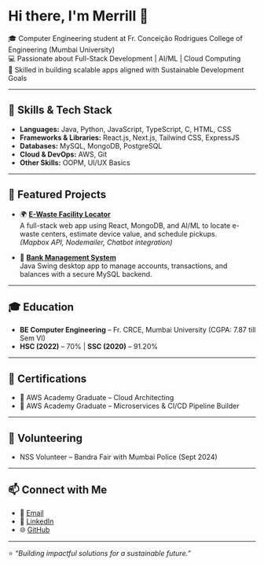 # Hi there, I'm Merrill 👋  

🎓 Computer Engineering student at Fr. Conceição Rodrigues College of Engineering (Mumbai University)  
💻 Passionate about Full-Stack Development | AI/ML | Cloud Computing  
🌱 Skilled in building scalable apps aligned with Sustainable Development Goals  

---

## 🚀 Skills & Tech Stack
- **Languages:** Java, Python, JavaScript, TypeScript, C, HTML, CSS  
- **Frameworks & Libraries:** React.js, Next.js, Tailwind CSS, ExpressJS  
- **Databases:** MySQL, MongoDB, PostgreSQL  
- **Cloud & DevOps:** AWS, Git  
- **Other Skills:** OOPM, UI/UX Basics  

---

## 📂 Featured Projects
- 🌍 **[E-Waste Facility Locator](#)**  
   A full-stack web app using React, MongoDB, and AI/ML to locate e-waste centers, estimate device value, and schedule pickups.  
   *(Mapbox API, Nodemailer, Chatbot integration)*  

- 🏦 **[Bank Management System](#)**  
   Java Swing desktop app to manage accounts, transactions, and balances with a secure MySQL backend.  

---

## 🎓 Education
- **BE Computer Engineering** – Fr. CRCE, Mumbai University (CGPA: 7.87 till Sem VI)  
- **HSC (2022)** – 70% | **SSC (2020)** – 91.20%  

---

## 📜 Certifications
- 🏅 AWS Academy Graduate – Cloud Architecting  
- 🏅 AWS Academy Graduate – Microservices & CI/CD Pipeline Builder  

---

## 🤝 Volunteering
- NSS Volunteer – Bandra Fair with Mumbai Police (Sept 2024)  

---

## 📫 Connect with Me
- 📧 [Email](mailto:merrilldmonte@gmail.com)  
- 💼 [LinkedIn](https://www.linkedin.com/in/merrill-dmonte-546b62351/)  
- 🌐 [GitHub](https://github.com/Merrill04)  

---
⭐️ *“Building impactful solutions for a sustainable future.”*  

